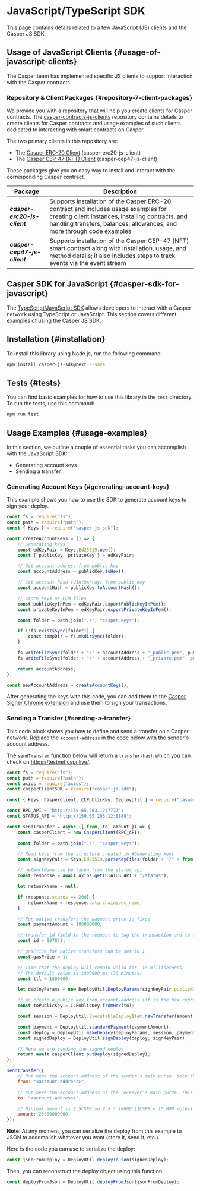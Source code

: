 # JavaScript/TypeScript SDK

This page contains details related to a few JavaScript (JS) clients and the Casper JS SDK.

## Usage of JavaScript Clients {#usage-of-javascript-clients}

The Casper team has implemented specific JS clients to support interaction with the Casper contracts.

### Repository & Client Packages {#repository-7-client-packages}

We provide you with a repository that will help you create clients for Casper contracts. The [casper-contracts-js-clients](https://github.com/casper-network/casper-contracts-js-clients/) repository contains details to create clients for Casper contracts and usage examples of such clients dedicated to interacting with smart contracts on Casper.

The two primary clients in this repository are:

-   The [Casper ERC-20 Client](https://github.com/casper-network/casper-contracts-js-clients/tree/master/packages/erc20-client) (casper-erc20-js-client)
-   The [Casper CEP-47 (NFT) Client](https://github.com/casper-network/casper-contracts-js-clients/blob/master/packages/cep47-client/README.md) (casper-cep47-js-client)

These packages give you an easy way to install and interact with the corresponding Casper contract.

| Package | Description |
| --- | --- |
| **_casper-erc20-js-client_** | Supports installation of the Casper ERC-20 contract and includes usage examples for creating client instances, installing contracts, and handling transfers, balances, allowances, and more through code examples |
| **_casper-cep47-js-client_** | Supports installation of the Casper CEP-47 (NFT) smart contract along with installation, usage, and method details; it also includes steps to track events via the event stream |

## Casper SDK for JavaScript {#casper-sdk-for-javascript}

The [TypeScript/JavaScript SDK](https://github.com/casper-ecosystem/casper-js-sdk) allows developers to interact with a Casper network using TypeScript or JavaScript. This section covers different examples of using the Casper JS SDK.

## Installation {#installation}

To install this library using Node.js, run the following command:

```bash
npm install casper-js-sdk@next --save
```

## Tests {#tests}

You can find basic examples for how to use this library in the `test` directory. To run the tests, use this command:

```bash
npm run test
```

## Usage Examples {#usage-examples}

In this section, we outline a couple of essential tasks you can accomplish with the JavaScript SDK:

-   Generating account keys
-   Sending a transfer

<!-- TODO Hiding this until we refresh the tutorial.
For a complete implementation example, read the [Multi-Signature Tutorial](/dapp-dev-guide/tutorials/multi-sig/index.md), which uses the JavaScript SDK. -->

### Generating Account Keys {#generating-account-keys}

This example shows you how to use the SDK to generate account keys to sign your deploy.

```javascript
const fs = require("fs");
const path = require("path");
const { Keys } = require("casper-js-sdk");

const createAccountKeys = () => {
    // Generating keys
    const edKeyPair = Keys.Ed25519.new();
    const { publicKey, privateKey } = edKeyPair;

    // Get account-address from public key
    const accountAddress = publicKey.toHex();

    // Get account-hash (Uint8Array) from public key
    const accountHash = publicKey.toAccountHash();

    // Store keys as PEM files
    const publicKeyInPem = edKeyPair.exportPublicKeyInPem();
    const privateKeyInPem = edKeyPair.exportPrivateKeyInPem();

    const folder = path.join("./", "casper_keys");

    if (!fs.existsSync(folder)) {
        const tempDir = fs.mkdirSync(folder);
    }

    fs.writeFileSync(folder + "/" + accountAddress + "_public.pem", publicKeyInPem);
    fs.writeFileSync(folder + "/" + accountAddress + "_private.pem", privateKeyInPem);

    return accountAddress;
};

const newAccountAddress = createAccountKeys();
```

After generating the keys with this code, you can add them to the [Casper Signer Chrome extension](https://chrome.google.com/webstore/detail/casper-signer/djhndpllfiibmcdbnmaaahkhchcoijce?hl=en-US) and use them to sign your transactions.

### Sending a Transfer {#sending-a-transfer}

This code block shows you how to define and send a transfer on a Casper network. Replace the `account-address` in the code below with the sender's account address.

The `sendTransfer` function below will return a `transfer-hash` which you can check on https://testnet.cspr.live/.

```javascript
const fs = require("fs");
const path = require("path");
const axios = require("axios");
const casperClientSDK = require("casper-js-sdk");

const { Keys, CasperClient, CLPublicKey, DeployUtil } = require("casper-js-sdk");

const RPC_API = "http://159.65.203.12:7777";
const STATUS_API = "http://159.65.203.12:8888";

const sendTransfer = async ({ from, to, amount }) => {
    const casperClient = new CasperClient(RPC_API);

    const folder = path.join("./", "casper_keys");

    // Read keys from the structure created in #Generating keys
    const signKeyPair = Keys.Ed25519.parseKeyFiles(folder + "/" + from + "_public.pem", folder + "/" + from + "_private.pem");

    // networkName can be taken from the status api
    const response = await axios.get(STATUS_API + "/status");

    let networkName = null;

    if (response.status == 200) {
        networkName = response.data.chainspec_name;
    }

    // For native-transfers the payment price is fixed
    const paymentAmount = 100000000;

    // transfer_id field in the request to tag the transaction and to correlate it to your back-end storage
    const id = 187821;

    // gasPrice for native transfers can be set to 1
    const gasPrice = 1;

    // Time that the deploy will remain valid for, in milliseconds
    // The default value is 1800000 ms (30 minutes)
    const ttl = 1800000;

    let deployParams = new DeployUtil.DeployParams(signKeyPair.publicKey, networkName, gasPrice, ttl);

    // We create a public key from account-address (it is the hex representation of the public-key with an added prefix)
    const toPublicKey = CLPublicKey.fromHex(to);

    const session = DeployUtil.ExecutableDeployItem.newTransfer(amount, toPublicKey, null, id);

    const payment = DeployUtil.standardPayment(paymentAmount);
    const deploy = DeployUtil.makeDeploy(deployParams, session, payment);
    const signedDeploy = DeployUtil.signDeploy(deploy, signKeyPair);

    // Here we are sending the signed deploy
    return await casperClient.putDeploy(signedDeploy);
};

sendTransfer({
    // Put here the account-address of the sender's main purse. Note that it needs to have a balance greater than 2.5CSPR
    from: "<account-address>",

    // Put here the account-address of the receiver's main purse. This account doesn't need to exist. If the key is correct, the network will create it when the deploy is sent
    to: "<account-address>",

    // Minimal amount is 2.5CSPR so 2.5 * 10000 (1CSPR = 10.000 motes)
    amount: 25000000000,
});
```

**Note**: At any moment, you can serialize the deploy from this example to JSON to accomplish whatever you want (store it, send it, etc.).

Here is the code you can use to serialize the deploy:

```javascript
const jsonFromDeploy = DeployUtil.deployToJson(signedDeploy);
```

Then, you can reconstruct the deploy object using this function:

```javascript
const deployFromJson = DeployUtil.deployFromJson(jsonFromDeploy);
```

